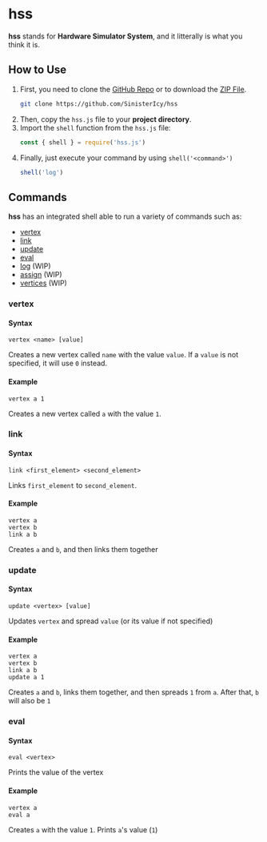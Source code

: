 # hss
**hss** stands for **Hardware Simulator System**, and it litterally is what you think it is.

## How to Use

1. First, you need to clone the [GitHub Repo] or to download the [ZIP File].
    ```sh
    git clone https://github.com/SinisterIcy/hss
    ```
2. Then, copy the `hss.js` file to your **project directory**.
3. Import the `shell` function from the `hss.js` file:
    ```js
    const { shell } = require('hss.js')
    ```
4. Finally, just execute your command by using `shell('<command>')`
    ```js
    shell('log')
    ```

## Commands

**hss** has an integrated shell able to run a variety of commands such as:
- [vertex]
- [link]
- [update]
- [eval]
- [log] (WIP)
- [assign] (WIP)
- [vertices] (WIP)

### vertex

#### Syntax
```
vertex <name> [value]
```

Creates a new vertex called `name` with the value `value`.
If a `value` is not specified, it will use `0` instead.

#### Example
```
vertex a 1
```
Creates a new vertex called `a` with the value `1`.

### link

#### Syntax
```
link <first_element> <second_element>
```

Links `first_element` to `second_element`.

#### Example
```
vertex a
vertex b
link a b
```
Creates `a` and `b`, and then links them together

### update

#### Syntax
```
update <vertex> [value]
```

Updates `vertex` and spread `value` (or its value if not specified)

#### Example
```
vertex a
vertex b
link a b
update a 1
```
Creates `a` and `b`, links them together, and then spreads `1` from `a`.
After that, `b` will also be `1`

### eval

#### Syntax
```
eval <vertex>
```

Prints the value of the vertex

#### Example
```
vertex a
eval a
```
Creates `a` with the value `1`.
Prints `a`'s value (`1`)

[GitHub Repo]: https://github.com/SinisterIcy/hss
[ZIP File]: https://github.com/SinisterIcy/hss/archive/refs/heads/main.zip
[vertex]: #vertex
[link]: #link
[update]: #update
[eval]: #eval
[log]: #log
[assign]: #assign
[vertices]: #vertices
